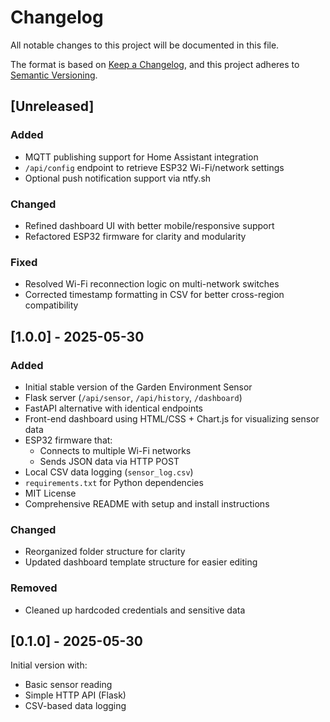 # Changelog

All notable changes to this project will be documented in this file.

The format is based on [Keep a Changelog](https://keepachangelog.com/en/1.0.0/),
and this project adheres to [Semantic Versioning](https://semver.org/spec/v2.0.0.html).

## [Unreleased]
### Added
- MQTT publishing support for Home Assistant integration
- `/api/config` endpoint to retrieve ESP32 Wi-Fi/network settings
- Optional push notification support via ntfy.sh

### Changed
- Refined dashboard UI with better mobile/responsive support
- Refactored ESP32 firmware for clarity and modularity

### Fixed
- Resolved Wi-Fi reconnection logic on multi-network switches
- Corrected timestamp formatting in CSV for better cross-region compatibility

## [1.0.0] - 2025-05-30
### Added
- Initial stable version of the Garden Environment Sensor
- Flask server (`/api/sensor`, `/api/history`, `/dashboard`)
- FastAPI alternative with identical endpoints
- Front-end dashboard using HTML/CSS + Chart.js for visualizing sensor data
- ESP32 firmware that:
  - Connects to multiple Wi-Fi networks
  - Sends JSON data via HTTP POST
- Local CSV data logging (`sensor_log.csv`)
- `requirements.txt` for Python dependencies
- MIT License
- Comprehensive README with setup and install instructions

### Changed
- Reorganized folder structure for clarity
- Updated dashboard template structure for easier editing

### Removed
- Cleaned up hardcoded credentials and sensitive data

## [0.1.0] - 2025-05-30
Initial version with:
- Basic sensor reading
- Simple HTTP API (Flask)
- CSV-based data logging
